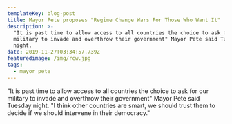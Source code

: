 ```yaml
---
templateKey: blog-post
title: Mayor Pete proposes "Regime Change Wars For Those Who Want It"
description: >-
  "It is past time to allow access to all countries the choice to ask for our
  military to invade and overthrow their government" Mayor Pete said Tuesday
  night. 
date: 2019-11-27T03:34:57.739Z
featuredimage: /img/rcw.jpg
tags:
  - mayor pete
---
```

"It is past time to allow access to all countries the choice to ask for our military to invade and overthrow their government" Mayor Pete said Tuesday night. "I think other countries are smart, we should trust them to decide if we should intervene in their democracy."
